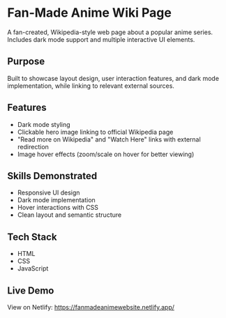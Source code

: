 # Fan-Made Anime Wiki Page

A fan-created, Wikipedia-style web page about a popular anime series. Includes dark mode support and multiple interactive UI elements.

## Purpose
Built to showcase layout design, user interaction features, and dark mode implementation, while linking to relevant external sources.

## Features
- Dark mode styling
- Clickable hero image linking to official Wikipedia page
- "Read more on Wikipedia" and "Watch Here" links with external redirection
- Image hover effects (zoom/scale on hover for better viewing)

## Skills Demonstrated
- Responsive UI design
- Dark mode implementation
- Hover interactions with CSS
- Clean layout and semantic structure

## Tech Stack
- HTML
- CSS
- JavaScript

## Live Demo
View on Netlify: https://fanmadeanimewebsite.netlify.app/
